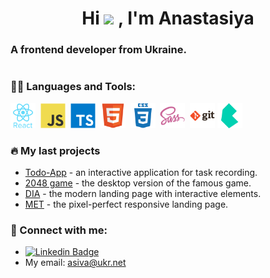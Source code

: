<div align="center">
<h1>
  Hi
  <img src="https://media.giphy.com/media/hvRJCLFzcasrR4ia7z/giphy.gif" width="30px"/>
  , I'm Anastasiya
</h1>
</div>

### A frontend developer from Ukraine.

#
### 👨‍💻 Languages and Tools:
<div>
  <img src="https://github.com/devicons/devicon/blob/master/icons/react/react-original-wordmark.svg" title="React" alt="React" width="40" height="40"/>&nbsp;
    <img src="https://github.com/devicons/devicon/blob/master/icons/javascript/javascript-original.svg" title="JavaScript" alt="JavaScript" width="40" height="40"/>&nbsp;
  <img src="https://github.com/devicons/devicon/blob/master/icons/typescript/typescript-original.svg" title="typescript" alt="typescript" width="40" height="40"/>&nbsp;
  <img src="https://github.com/devicons/devicon/blob/master/icons/html5/html5-original.svg" title="HTML5" alt="HTML" width="40" height="40"/>&nbsp;
  <img src="https://github.com/devicons/devicon/blob/master/icons/css3/css3-plain-wordmark.svg"  title="CSS3" alt="CSS" width="40" height="40"/>&nbsp;
  <img src="https://github.com/devicons/devicon/blob/master/icons/sass/sass-original.svg"  title="SASS" alt="SASS" width="40" height="40"/>&nbsp;
  <img src="https://github.com/devicons/devicon/blob/master/icons/git/git-original-wordmark.svg" title="Git" **alt="Git" width="40" height="40"/>
  <img src="https://github.com/devicons/devicon/blob/master/icons/bulma/bulma-plain.svg"  title="Bulma" alt="Bulma" width="40" height="40"/>&nbsp;
</div>

### 🔥 My last projects
+ [Todo-App](https://github.com/Anastasiya145/todo-app_react) - an interactive application for task recording.
+ [2048 game](https://github.com/Anastasiya145/2048_game) - the desktop version of the famous game.
+ [DIA](https://github.com/Anastasiya145/dia_landing) - the modern landing page with interactive elements.
+ [MET](https://github.com/Anastasiya145/met-landing) - the pixel-perfect responsive landing page.

### 🌱 Connect with me:
+ [![Linkedin Badge](https://img.shields.io/badge/-linkedin-blue?style=flat&logo=Linkedin&logoColor=white)](https://www.linkedin.com/in/anastasiya-ivanova-494567109/)
+ My email: asiva@ukr.net

#
<img src="https://komarev.com/ghpvc/?username=Anastasiya145&style=flat-square&color=blue" alt=""/>
